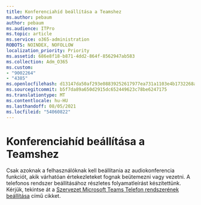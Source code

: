 ```yaml
---
title: Konferenciahíd beállítása a Teamshez
ms.author: pebaum
author: pebaum
ms.audience: ITPro
ms.topic: article
ms.service: o365-administration
ROBOTS: NOINDEX, NOFOLLOW
localization_priority: Priority
ms.assetid: 686e8f18-b871-4dd2-864f-8562947ab583
ms.collection: Adm_O365
ms.custom:
- "9002264"
- "4385"
ms.openlocfilehash: d13147da50af293e08839252617977ea731a1103e4b1732268aff645721d5f73
ms.sourcegitcommit: b5f7da89a650d2915dc652449623c78be6247175
ms.translationtype: MT
ms.contentlocale: hu-HU
ms.lasthandoff: 08/05/2021
ms.locfileid: "54060822"
---
```

# <a name="set-up-a-conferencing-bridge-for-teams"></a>Konferenciahíd beállítása a Teamshez

Csak azoknak a felhasználóknak kell beállítania az audiokonferencia funkciót, akik várhatóan értekezleteket fognak beütemezni vagy vezetni. A telefonos rendszer beállításához részletes folyamatleírást készítettünk. Kérjük, tekintse át a [Szervezet Microsoft Teams Telefon rendszerének beállítása](https://docs.microsoft.com/MicrosoftTeams/phone-number-calling-plans/port-order-overview) című cikket.
